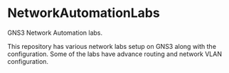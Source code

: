 # NetworkAutomationLabs
GNS3 Network Automation labs.

This repository has various network labs setup on GNS3 along with the
configuration.
Some of the labs have advance routing and network VLAN configuration.
